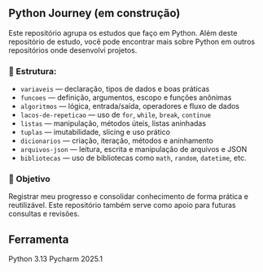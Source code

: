 ## Python Journey (em construção)

Este repositório agrupa os estudos que faço em Python. Além deste repositório de estudo, você pode encontrar mais sobre Python em outros repositórios onde desenvolvi projetos.
### 📁 Estrutura:

- `variaveis` — declaração, tipos de dados e boas práticas
- `funcoes` — definição, argumentos, escopo e funções anônimas
- `algoritmos` — lógica, entrada/saída, operadores e fluxo de dados
- `lacos-de-repeticao` — uso de `for`, `while`, `break`, `continue`
- `listas` — manipulação, métodos úteis, listas aninhadas
- `tuplas` — imutabilidade, slicing e uso prático
- `dicionarios` — criação, iteração, métodos e aninhamento
- `arquivos-json` — leitura, escrita e manipulação de arquivos e JSON
- `bibliotecas` — uso de bibliotecas como `math`, `random`, `datetime`, etc.

  
### 📌 Objetivo

Registrar meu progresso e consolidar conhecimento de forma prática e reutilizável. Este repositório também serve como apoio para futuras consultas e revisões.

## Ferramenta
Python 3.13
Pycharm 2025.1
